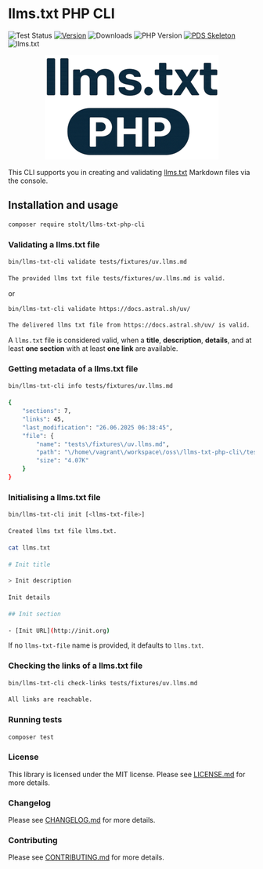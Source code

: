 # llms.txt PHP CLI

![Test Status](https://github.com/raphaelstolt/llms-txt-php-cli/workflows/test/badge.svg)
[![Version](http://img.shields.io/packagist/v/stolt/llms-txt-php-cli.svg?style=flat)](https://packagist.org/packages/stolt/llms-txt-php-cli)
![Downloads](https://img.shields.io/packagist/dt/stolt/llms-txt-php-cli)
![PHP Version](https://img.shields.io/badge/php-8.1+-ff69b4.svg)
[![PDS Skeleton](https://img.shields.io/badge/pds-skeleton-blue.svg?style=flat)](https://github.com/php-pds/skeleton)
![llms.txt](https://img.shields.io/badge/llms.txt-available-blue.svg?style=flat)

<p align="center">
    <img src="llms-txt-logo.png" 
         alt="Llms txt logo">
</p>

This CLI supports you in creating and validating [llms.txt](https://llmstxt.org/) Markdown files via the console.

## Installation and usage

```bash
composer require stolt/llms-txt-php-cli
```

### Validating a llms.txt file

```bash
bin/llms-txt-cli validate tests/fixtures/uv.llms.md

The provided llms txt file tests/fixtures/uv.llms.md is valid.
```

or

```bash
bin/llms-txt-cli validate https://docs.astral.sh/uv/

The delivered llms txt file from https://docs.astral.sh/uv/ is valid.
```

A `llms.txt` file is considered valid, when a __title__, __description__, __details__, and at least __one section__
with at least __one link__ are available.


### Getting metadata of a llms.txt file

```bash
bin/llms-txt-cli info tests/fixtures/uv.llms.md

{
    "sections": 7,
    "links": 45,
    "last_modification": "26.06.2025 06:38:45",
    "file": {
        "name": "tests\/fixtures\/uv.llms.md",
        "path": "\/home\/vagrant\/workspace\/oss\/llms-txt-php-cli\/tests\/fixtures\/uv.llms.md",
        "size": "4.07K"
    }
}
```

### Initialising a llms.txt file

```bash
bin/llms-txt-cli init [<llms-txt-file>]

Created llms txt file llms.txt.

cat llms.txt

# Init title

> Init description

Init details

## Init section

- [Init URL](http://init.org)
```

If no `llms-txt-file` name is provided, it defaults to `llms.txt`. 

### Checking the links of a llms.txt file

```bash
bin/llms-txt-cli check-links tests/fixtures/uv.llms.md

All links are reachable.
```

### Running tests

``` bash
composer test
```

### License

This library is licensed under the MIT license. Please see [LICENSE.md](LICENSE.md) for more details.

### Changelog

Please see [CHANGELOG.md](CHANGELOG.md) for more details.

### Contributing

Please see [CONTRIBUTING.md](.github/CONTRIBUTING.md) for more details.
